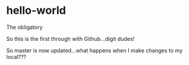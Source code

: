 # hello-world
The obligatory

So this is the first through with Github...digit dudes!

So master is now updated...what happens when I make changes to my local???

